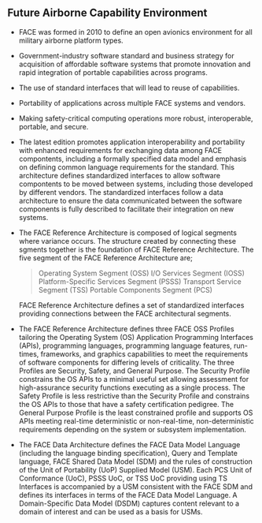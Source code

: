 ## Future Airborne Capability Environment

 - FACE was formed in 2010 to define an open avionics environment for all military
   airborne platform types.
 
 - Government-industry software standard and business strategy for acquisition
   of affordable software systems that promote innovation and rapid integration of
   portable capabilities across programs.
 
 - The use of standard interfaces that will lead to reuse of capabilities.

 - Portability of applications across multiple FACE systems and vendors.

 - Making safety-critical computing operations more robust, interoperable, portable,
   and secure.
   
 - The latest edition promotes application interoperability and portability with
   enhanced requirements for exchanging data among FACE compontents, including a 
   formally specified data model and emphasis on defining common language requirements
   for the standard. This architecture defines standardized interfaces to allow
   software compontents to be moved between systems, including those developed by
   different vendors. The standardized interfaces follow a data architecture to ensure
   the data communicated between the software components is fully described to facilitate
   their integration on new systems.
   
 - The FACE Reference Architecture is composed of logical segments where variance occurs.
   The structure created by connecting these sgments together is the foundation of FACE
   Reference Architecture. The five segment of the FACE Reference Architecture are;

    > Operating System Segment (OSS)
	> I/O Services Segment (IOSS)
	> Platform-Specific Services Segment (PSSS)
	> Transport Service Segment (TSS)
	> Portable Components Segment (PCS)
  
   FACE Reference Architecture defines a set of standardized interfaces providing connections 
   between the FACE architectural segments.
   
 - The FACE Reference Architecture defines three FACE OSS Profiles tailoring the Operating System (OS) 
   Application Programming Interfaces (APIs), programming languages, programming language features, 
   run-times, frameworks, and graphics capabilities to meet the requirements of software components 
   for differing levels of criticality. The three Profiles are Security, Safety, and General Purpose. 
   The Security Profile constrains the OS APIs to a minimal useful set allowing assessment for 
   high-assurance security functions executing as a single process. The Safety Profile is less 
   restrictive than the Security Profile and constrains the OS APIs to those that have a safety 
   certification pedigree. The General Purpose Profile is the least constrained profile and supports 
   OS APIs meeting real-time deterministic or non-real-time, non-deterministic requirements depending 
   on the system or subsystem implementation. 

 - The FACE Data Architecture defines the FACE Data Model Language (including the language binding 
   specification), Query and Template language, FACE Shared Data Model (SDM) and the rules of 
   construction of the Unit of Portability (UoP) Supplied Model (USM). Each PCS Unit of Conformance 
   (UoC), PSSS UoC, or TSS UoC providing using TS Interfaces is accompanied by a USM consistent with 
   the FACE SDM and defines its interfaces in terms of the FACE Data Model Language. A Domain-Specific 
   Data Model (DSDM) captures content relevant to a domain of interest and can be used as a basis for USMs.
